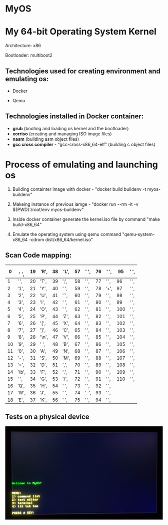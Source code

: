 # MyOS
<h1>My 64-bit Operating System Kernel</h1>

Architecture: x86

Bootloader: multiboot2


<h2>Technologies used for creating environment and emulating os:</h2>

- Docker

- Qemu


<h2>Technologies installed in Docker container:</h2>

- <b>grub</b> (booting and loading os kernel and the bootloader)
- <b>xorriso</b> (creating and managing ISO image files)
- <b>nasm</b> (building asm object files)
- <b>gcc cross compiler</b> - "gcc-cross-x86_64-elf" (building c object files)


<h1>Process of emulating and launching os</h1>

1) Building containter image with docker - "docker build buildenv -t myos-buildenv"
  
  
2) Makeing instance of previous iamge - "docker run --rm -it -v ${PWD}:/root/env myos-buildenv"


4) Inside docker container generate the kernel.iso file by command "make build-x86_64"


6) Emulate the operating system using qemu command "qemu-system-x86_64 -cdrom dist/x86_64/kernel.iso"


<h2>Scan Code mapping: </h2>


<table>
<thead>
  <tr>
    <th>0</th>
    <th>&nbsp;&nbsp;&nbsp;<br>' ',</th>
    <th>19</th>
    <th>'R',</th>
    <th>38</th>
    <th>'L',</th>
    <th>57</th>
    <th>' ',</th>
    <th>76</th>
    <th>' ',</th>
    <th>95</th>
    <th>' ',</th>
  </tr>
</thead>
<tbody>
  <tr>
    <td>1</td>
    <td>' ',</td>
    <td>20</td>
    <td>'T',</td>
    <td>39</td>
    <td>';',</td>
    <td>58</td>
    <td>' ',</td>
    <td>77</td>
    <td>' ',</td>
    <td>96</td>
    <td>' ',</td>
  </tr>
  <tr>
    <td>2</td>
    <td>'1',</td>
    <td>21</td>
    <td>'Y',</td>
    <td>40</td>
    <td>' ',</td>
    <td>59</td>
    <td>' ',</td>
    <td>78</td>
    <td>'+',</td>
    <td>97</td>
    <td>' ',</td>
  </tr>
  <tr>
    <td>3</td>
    <td>'2',</td>
    <td>22</td>
    <td>'U',</td>
    <td>41</td>
    <td>'`',</td>
    <td>60</td>
    <td>' ',</td>
    <td>79</td>
    <td>' ',</td>
    <td>98</td>
    <td>' ',</td>
  </tr>
  <tr>
    <td>4</td>
    <td>'3',</td>
    <td>23</td>
    <td>'I',</td>
    <td>42</td>
    <td>' ',</td>
    <td>61</td>
    <td>' ',</td>
    <td>80</td>
    <td>' ',</td>
    <td>99</td>
    <td>' ',</td>
  </tr>
  <tr>
    <td>5</td>
    <td>'4',</td>
    <td>24</td>
    <td>'O',</td>
    <td>43</td>
    <td>' ',</td>
    <td>62</td>
    <td>' ',</td>
    <td>81</td>
    <td>' ',</td>
    <td>100</td>
    <td>' ',</td>
  </tr>
  <tr>
    <td>6</td>
    <td>'5',</td>
    <td>25</td>
    <td>'P',</td>
    <td>44</td>
    <td>'Z',</td>
    <td>63</td>
    <td>' ',</td>
    <td>82</td>
    <td>' ',</td>
    <td>101</td>
    <td>' ',</td>
  </tr>
  <tr>
    <td>7</td>
    <td>'6',</td>
    <td>26</td>
    <td>'[',</td>
    <td>45</td>
    <td>'X',</td>
    <td>64</td>
    <td>' ',</td>
    <td>83</td>
    <td>' ',</td>
    <td>102</td>
    <td>' ',</td>
  </tr>
  <tr>
    <td>8</td>
    <td>'7',</td>
    <td>27</td>
    <td>']',</td>
    <td>46</td>
    <td>'C',</td>
    <td>65</td>
    <td>' ',</td>
    <td>84</td>
    <td>' ',</td>
    <td>103</td>
    <td>' ',</td>
  </tr>
  <tr>
    <td>9</td>
    <td>'8',</td>
    <td>28</td>
    <td>'\n',</td>
    <td>47</td>
    <td>'V',</td>
    <td>66</td>
    <td>' ',</td>
    <td>85</td>
    <td>' ',</td>
    <td>104</td>
    <td>' ',</td>
  </tr>
  <tr>
    <td>10</td>
    <td>'9',</td>
    <td>29</td>
    <td>' ',</td>
    <td>48</td>
    <td>'B',</td>
    <td>67</td>
    <td>' ',</td>
    <td>86</td>
    <td>' ',</td>
    <td>105</td>
    <td>' ',</td>
  </tr>
  <tr>
    <td>11</td>
    <td>'0',</td>
    <td>30</td>
    <td>'A',</td>
    <td>49</td>
    <td>'N',</td>
    <td>68</td>
    <td>' ',</td>
    <td>87</td>
    <td>' ',</td>
    <td>106</td>
    <td>' ',</td>
  </tr>
  <tr>
    <td>12</td>
    <td>'-',</td>
    <td>31</td>
    <td>'S',</td>
    <td>50</td>
    <td>'M',</td>
    <td>69</td>
    <td>' ',</td>
    <td>88</td>
    <td>' ',</td>
    <td>107</td>
    <td>' ',</td>
  </tr>
  <tr>
    <td>13</td>
    <td>'=',</td>
    <td>32</td>
    <td>'D',</td>
    <td>51</td>
    <td>',',</td>
    <td>70</td>
    <td>' ',</td>
    <td>89</td>
    <td>' ',</td>
    <td>108</td>
    <td>' ',</td>
  </tr>
  <tr>
    <td>14</td>
    <td>'\b',</td>
    <td>33</td>
    <td>'F',</td>
    <td>52</td>
    <td>'.',</td>
    <td>71</td>
    <td>' ',</td>
    <td>90</td>
    <td>' ',</td>
    <td>109</td>
    <td>' ',</td>
  </tr>
  <tr>
    <td>15</td>
    <td>' ',</td>
    <td>34</td>
    <td>'G',</td>
    <td>53</td>
    <td>'/',</td>
    <td>72</td>
    <td>' ',</td>
    <td>91</td>
    <td>' ',</td>
    <td>110</td>
    <td>' ',</td>
  </tr>
  <tr>
    <td>16</td>
    <td>'Q',</td>
    <td>35</td>
    <td>'H',</td>
    <td>54</td>
    <td>' ',</td>
    <td>73</td>
    <td>' ',</td>
    <td>92</td>
    <td>' ',</td>
    <td></td>
    <td></td>
  </tr>
  <tr>
    <td>17</td>
    <td>'W',</td>
    <td>36</td>
    <td>'J',</td>
    <td>55</td>
    <td>' ',</td>
    <td>74</td>
    <td>'-',</td>
    <td>93</td>
    <td>' ',</td>
    <td></td>
    <td></td>
  </tr>
  <tr>
    <td>18</td>
    <td>'E',</td>
    <td>37</td>
    <td>'K',</td>
    <td>56</td>
    <td>' ',</td>
    <td>75</td>
    <td>' ',</td>
    <td>94</td>
    <td>' ',</td>
    <td></td>
    <td></td>
  </tr>
</tbody>
</table>

<h2>Tests on a physical device</h2>
<img src =https://github.com/mateushzet/MyOS/blob/ec55c162626dba94c6611ca839cc2d8f793dd6b4/photo.jpg>
